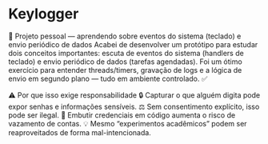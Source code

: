 # Keylogger

🧩 Projeto pessoal — aprendendo sobre eventos do sistema (teclado) e envio periódico de dados
Acabei de desenvolver um protótipo para estudar dois conceitos importantes: escuta de eventos do sistema (handlers de teclado) e envio periódico de dados (tarefas agendadas). Foi um ótimo exercício para entender threads/timers, gravação de logs e a lógica de envio em segundo plano — tudo em ambiente controlado. ✅

⚠️ Por que isso exige responsabilidade
🔒 Capturar o que alguém digita pode expor senhas e informações sensíveis.
⚖️ Sem consentimento explícito, isso pode ser ilegal.
🔐 Embutir credenciais em código aumenta o risco de vazamento de contas.
💡 Mesmo “experimentos acadêmicos” podem ser reaproveitados de forma mal-intencionada.
